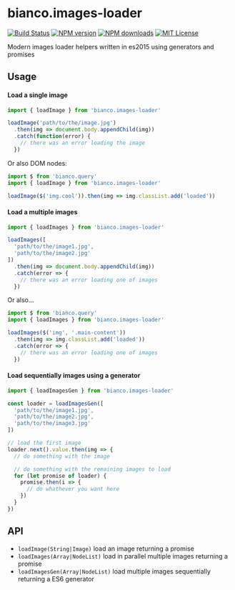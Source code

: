 # bianco.images-loader

[![Build Status][travis-image]][travis-url]
[![NPM version][npm-version-image]][npm-url]
[![NPM downloads][npm-downloads-image]][npm-url]
[![MIT License][license-image]][license-url]

Modern images loader helpers written in es2015 using generators and promises

## Usage

#### Load a single image
```js
import { loadImage } from 'bianco.images-loader'

loadImage('path/to/the/image.jpg')
  .then(img => document.body.appendChild(img))
  .catch(function(error) {
    // there was an error loading the image
  })

```

Or also DOM nodes:

```js
import $ from 'bianco.query'
import { loadImage } from 'bianco.images-loader'

loadImage($('img.cool')).then(img => img.classList.add('loaded'))
```

#### Load a multiple images

```js
import { loadImages } from 'bianco.images-loader'

loadImages([
  'path/to/the/image1.jpg',
  'path/to/the/image2.jpg'
])
  .then(img => document.body.appendChild(img))
  .catch(error => {
    // there was an error loading one of images
  })

```

Or also...

```js
import $ from 'bianco.query'
import { loadImages } from 'bianco.images-loader'

loadImages($('img', '.main-content'))
  .then(img => img.classList.add('loaded'))
  .catch(error => {
    // there was an error loading one of images
  })

```

#### Load sequentially images using a generator

```js
import { loadImagesGen } from 'bianco.images-loader'

const loader = loadImagesGen([
  'path/to/the/image1.jpg',
  'path/to/the/image2.jpg',
  'path/to/the/image3.jpg'
])

// load the first image
loader.next().value.then(img => {
  // do something with the image

  // do something with the remaining images to load
  for (let promise of loader) {
    promise.then(i => {
      // do whathever you want here
    })
  }
})
```

## API

- `loadImage(String|Image)` load an image returning a promise
- `loadImages(Array|NodeList)` load in parallel multiple images returning a promise
- `loadImagesGen(Array|NodeList)` load multiple images sequentially returning a ES6 generator

[travis-image]:https://img.shields.io/travis/biancojs/images-loader.svg?style=flat-square
[travis-url]:https://travis-ci.org/biancojs/images-loader

[license-image]:http://img.shields.io/badge/license-MIT-000000.svg?style=flat-square
[license-url]:LICENSE.txt

[npm-version-image]:http://img.shields.io/npm/v/bianco.images-loader.svg?style=flat-square
[npm-downloads-image]:http://img.shields.io/npm/dm/bianco.images-loader.svg?style=flat-square
[npm-url]:https://npmjs.org/package/bianco.images-loader
